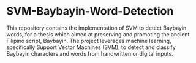 # SVM-Baybayin-Word-Detection
This repository contains the implementation of SVM to detect Baybayin words, for a thesis which aimed at preserving and promoting the ancient Filipino script, Baybayin. The project leverages machine learning, specifically Support Vector Machines (SVM), to detect and classify Baybayin characters and words from handwritten or digital inputs. 
